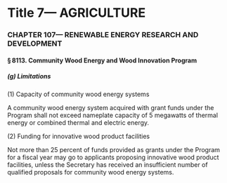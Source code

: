 
# Title 7— AGRICULTURE
### CHAPTER 107— RENEWABLE ENERGY RESEARCH AND DEVELOPMENT
#### § 8113. Community Wood Energy and Wood Innovation Program
##### (g) Limitations

(1) Capacity of community wood energy systems

A community wood energy system acquired with grant funds under the Program shall not exceed nameplate capacity of 5 megawatts of thermal energy or combined thermal and electric energy.

(2) Funding for innovative wood product facilities

Not more than 25 percent of funds provided as grants under the Program for a fiscal year may go to applicants proposing innovative wood product facilities, unless the Secretary has received an insufficient number of qualified proposals for community wood energy systems.
